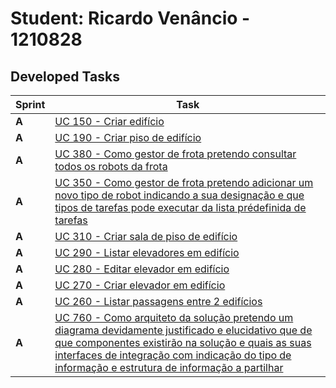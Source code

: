 # Student: Ricardo Venâncio - 1210828

## Developed Tasks

| Sprint | Task                                                                                                                                |
|--------|-------------------------------------------------------------------------------------------------------------------------------------|
| **A**  | [UC 150 - Criar edifício](..\..\use_cases\UC150\readme.md)                                                                                                        |
| **A**  | [UC 190 - Criar piso de edifício](..\..\use_cases\UC190\readme.md)                                                                                                        |
| **A**  | [UC 380 - Como gestor de frota pretendo consultar todos os robots da frota](..\..\use_cases\UC380\readme.md)                                                                                                        |
| **A**  | [UC 350 - Como gestor de frota pretendo adicionar um novo tipo de robot indicando a sua designação e que tipos de tarefas pode executar da lista prédefinida de tarefas](..\..\use_cases\UC350\readme.md)                                                                                                        |
| **A**  | [UC 310 - Criar sala de piso de edifício](..\..\use_cases\UC310\readme.md)                                                                                                        |
| **A**  | [UC 290 - Listar elevadores em edifício](..\..\use_cases\UC290\readme.md)                                                                                                        |
| **A**  | [UC 280 - Editar elevador em edifício](..\..\use_cases\UC280\readme.md)                                                                                                        |
| **A**  | [UC 270 - Criar elevador em edifício](..\..\use_cases\UC270\readme.md)                                                                                                        |
| **A**  | [UC 260 - Listar passagens entre 2 edifícios](..\..\use_cases\UC260\readme.md)                                                                                                        |
| **A**  | [UC 760 - Como arquiteto da solução pretendo um diagrama devidamente justificado e elucidativo que de que componentes existirão na solução e quais as suas interfaces de integração com indicação do tipo de informação e estrutura de informação a partilhar](..\..\use_cases\UC760\readme.md)                                                                                                        |
